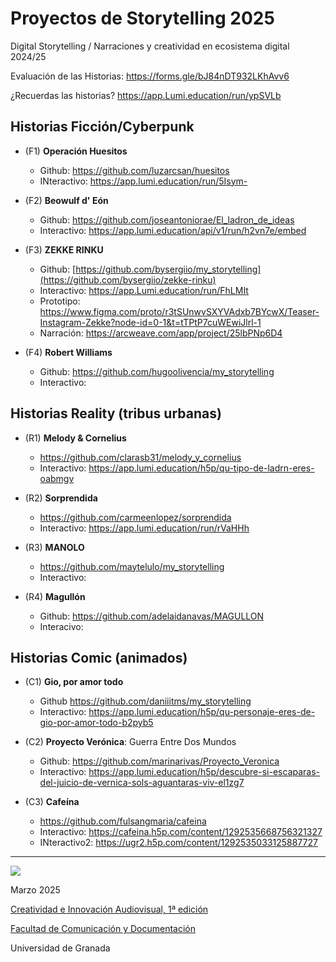 
# Proyectos de Storytelling 2025

Digital Storytelling / Narraciones y creatividad en ecosistema digital 2024/25

Evaluación de las Historias: https://forms.gle/bJ84nDT932LKhAvv6



¿Recuerdas las historias?  https://app.Lumi.education/run/ypSVLb


## Historias Ficción/Cyberpunk




- (F1) **Operación Huesitos** 
    * Github: https://github.com/luzarcsan/huesitos
    * INteractivo: https://app.lumi.education/run/5Isym-
  
- (F2) **Beowulf d' Eón**
  * Github: https://github.com/joseantoniorae/El_ladron_de_ideas
  * Interactivo: https://app.lumi.education/api/v1/run/h2vn7e/embed
  
- (F3) **ZEKKE RINKU**
  * Github: [https://github.com/bysergiio/my_storytelling](https://github.com/bysergiio/zekke-rinku) 
  * Interactivo: https://app.Lumi.education/run/FhLMIt
  * Prototipo: https://www.figma.com/proto/r3tSUnwvSXYVAdxb7BYcwX/Teaser-Instagram-Zekke?node-id=0-1&t=tTPtP7cuWEwiJlrl-1
  * Narración: https://arcweave.com/app/project/25lbPNp6D4

- (F4) **Robert Williams**
   * Github: https://github.com/hugoolivencia/my_storytelling
   * Interactivo:



## Historias Reality (tribus urbanas) 

- (R1) **Melody & Cornelius**
  * https://github.com/clarasb31/melody_y_cornelius
  * Interactivo: https://app.lumi.education/h5p/qu-tipo-de-ladrn-eres-oabmgv
    
   
- (R2) **Sorprendida**
  * https://github.com/carmeenlopez/sorprendida
  * Interactivo: https://app.lumi.education/run/rVaHHh

 
- (R3) **MANOLO** 
  * https://github.com/maytelulo/my_storytelling
  * Interactivo: 
 
- (R4) **Magullón**
   * Github: https://github.com/adelaidanavas/MAGULLON
   * Interacivo: 
     

## Historias Comic (animados) 


- (C1) **Gio, por amor todo**
  *  Github https://github.com/daniiitms/my_storytelling
  *  Interactivo: https://app.lumi.education/h5p/qu-personaje-eres-de-gio-por-amor-todo-b2pyb5

- (C2) **Proyecto Verónica**: Guerra Entre Dos Mundos
  * Github: https://github.com/marinarivas/Proyecto_Veronica
  * Interactivo:  https://app.lumi.education/h5p/descubre-si-escaparas-del-juicio-de-vernica-sols-aguantaras-viv-el1zg7
 
- (C3) **Cafeína**
  * https://github.com/fulsangmaria/cafeina
  * Interactivo:  https://cafeina.h5p.com/content/1292535668756321327
  * INteractivo2: https://ugr2.h5p.com/content/1292535033125887727
 
    
  







-----
![](https://upload.wikimedia.org/wikipedia/commons/thumb/6/62/CC-BY-SA-Andere_Wikis_%28v%29.svg/200px-CC-BY-SA-Andere_Wikis_%28v%29.svg.png)

Marzo 2025 

[Creatividad e Innovación Audiovisual, 1ª edición](http://github.com/CRIAv)

[Facultad de Comunicación y Documentación](http://fcd.ugr.es)

Universidad de Granada


